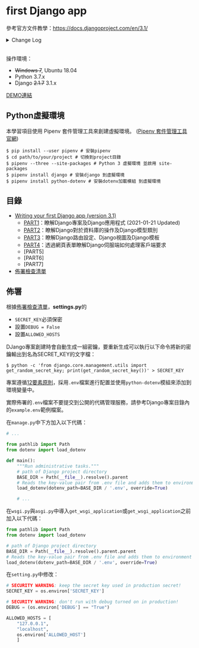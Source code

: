 # first Django app
參考官方文件教學：https://docs.djangoproject.com/en/3.1/

<details>
  <summary>Change Log</summary>
  <dl>
    <dt>2021-01-24</dt>
    <dd>新增『佈署檢查清單』。 使用dotenv來進行配置。</dd>
    <dt>2021-01-21</dt>
    <dd>更新至Django 3.1.x，以3.1版官方文件為參考。更新PART1.md，範例代碼改回PART1進度。 </dd>
  </dl>
</details>
<br>

操作環境：
- ~~Windows 7~~, Ubuntu 18.04
- Python 3.7.x
- Django ~~2.1.7~~ 3.1.x

[DEMO連結](http://shentengtu.pythonanywhere.com/polls/)

## Python虛擬環境
本學習項目使用 Pipenv 套件管理工具來創建虛擬環境。 ([Pipenv 套件管理工具 官網](https://pipenv.readthedocs.io/en/latest/))
```shell
$ pip install --user pipenv # 安裝pipenv
$ cd path/to/your/project # 切換到project目錄
$ pipenv --three --site-packages # Python 3 虛擬環境 並啟用 site-packages
$ pipenv install django # 安裝django 到虛擬環境
$ pipenv install python-dotenv # 安裝dotenv加載模組 到虛擬環境
```

## 目錄
- [Writing your first Django app (version 3.1)](https://docs.djangoproject.com/en/3.1/intro/tutorial01/)
  - [PART1](PART1.md)：瞭解Django專案及Django應用程式 (2021-01-21 Updated)
  - [PART2](PART2.md)：瞭解Django對於資料庫的操作及Django模型類別
  - [PART3](PART3.md)：瞭解Django路由設定、Django視圖及Django模板
  - [PART4](PART4.md)：透過網頁表單瞭解Django伺服端如何處理客戶端要求
  - [PART5]
  - [PART6]
  - [PART7]
- [佈署檢查清單](others/deployment/deployment_checklist.md)

## 佈署
根據[佈署檢查清單](others/deployment/deployment_checklist.md)，**settings.py**的
- `SECRET_KEY`必須保密
- 設置`DEBUG = False`
- 設置`ALLOWED_HOSTS`

DJango專案創建時會自動生成一組密鑰，要重新生成可以執行以下命令將新的密鑰輸出到名為SECRET_KEY的文字檔：
```shell
$ python -c 'from django.core.management.utils import get_random_secret_key; print(get_random_secret_key())' > SECRET_KEY
```

專案遵循[12要素原則](https://12factor.net/)，採用`.env`檔案進行配置並使用`python-dotenv`模組來添加到環境變量中。

實際佈署的`.env`檔案不要提交到公開的代碼管理服務，請參考Django專案目錄內的`example.env`範例檔案。

在`manage.py`中下方加入以下代碼：
```python
# ...

from pathlib import Path
from dotenv import load_dotenv

def main():
    """Run administrative tasks."""
    # path of Django project directory
    BASE_DIR = Path(__file__).resolve().parent
    # Reads the key-value pair from .env file and adds them to environment variable. 
    load_dotenv(dotenv_path=BASE_DIR / '.env', override=True)

    # ...
```

在`wsgi.py`與`asgi.py`中導入`get_wsgi_application`或`get_wsgi_application`之前加入以下代碼：
```python
from pathlib import Path
from dotenv import load_dotenv

# path of Django project directory
BASE_DIR = Path(__file__).resolve().parent.parent
# Reads the key-value pair from .env file and adds them to environment variable. 
load_dotenv(dotenv_path=BASE_DIR / '.env', override=True)
```

在`setting.py`中修改：
```python
# SECURITY WARNING: keep the secret key used in production secret!
SECRET_KEY = os.environ['SECRET_KEY']

# SECURITY WARNING: don't run with debug turned on in production!
DEBUG = (os.environ['DEBUG'] == "True")

ALLOWED_HOSTS = [
    "127.0.0.1",
    "localhost",
    os.environ['ALLOWED_HOST']
    ]
```



